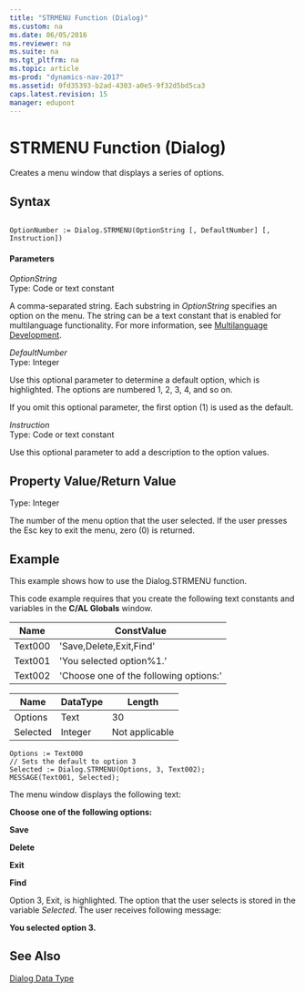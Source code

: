 ```yaml
---
title: "STRMENU Function (Dialog)"
ms.custom: na
ms.date: 06/05/2016
ms.reviewer: na
ms.suite: na
ms.tgt_pltfrm: na
ms.topic: article
ms-prod: "dynamics-nav-2017"
ms.assetid: 0fd35393-b2ad-4303-a0e5-9f32d5bd5ca3
caps.latest.revision: 15
manager: edupont
---
```

# STRMENU Function (Dialog)
Creates a menu window that displays a series of options.  
  
## Syntax  
  
```  
  
OptionNumber := Dialog.STRMENU(OptionString [, DefaultNumber] [, Instruction])  
```  
  
#### Parameters  
 *OptionString*  
 Type: Code or text constant  
  
 A comma-separated string. Each substring in *OptionString* specifies an option on the menu. The string can be a text constant that is enabled for multilanguage functionality. For more information, see [Multilanguage Development](Multilanguage-Development.md).  
  
 *DefaultNumber*  
 Type: Integer  
  
 Use this optional parameter to determine a default option, which is highlighted. The options are numbered 1, 2, 3, 4, and so on.  
  
 If you omit this optional parameter, the first option \(1\) is used as the default.  
  
 *Instruction*  
 Type: Code or text constant  
  
 Use this optional parameter to add a description to the option values.  
  
## Property Value/Return Value  
 Type: Integer  
  
 The number of the menu option that the user selected. If the user presses the Esc key to exit the menu, zero \(0\) is returned.  
  
## Example  
 This example shows how to use the Dialog.STRMENU function.  
  
 This code example requires that you create the following text constants and variables in the **C/AL Globals** window.  
  
|Name|ConstValue|  
|----------|----------------|  
|Text000|'Save,Delete,Exit,Find'|  
|Text001|'You selected option%1.'|  
|Text002|'Choose one of the following options:'|  
  
|Name|DataType|Length|  
|----------|--------------|------------|  
|Options|Text|30|  
|Selected|Integer|Not applicable|  
  
```  
Options := Text000  
// Sets the default to option 3  
Selected := Dialog.STRMENU(Options, 3, Text002);  
MESSAGE(Text001, Selected);  
```  
  
 The menu window displays the following text:  
  
 **Choose one of the following options:**  
  
 **Save**  
  
 **Delete**  
  
 **Exit**  
  
 **Find**  
  
 Option 3, Exit, is highlighted. The option that the user selects is stored in the variable *Selected*. The user receives following message:  
  
 **You selected option 3.**  
  
## See Also  
 [Dialog Data Type](Dialog-Data-Type.md)